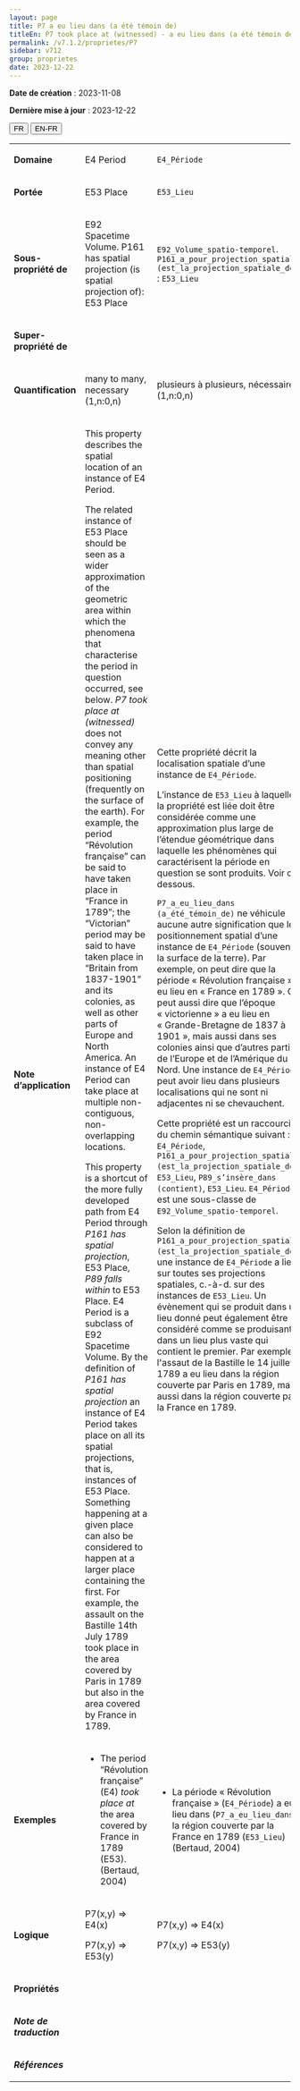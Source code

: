 ```yaml
---
layout: page
title: P7 a eu lieu dans (a été témoin de)
titleEn: P7 took place at (witnessed) - a eu lieu dans (a été témoin de) 
permalink: /v7.1.2/proprietes/P7
sidebar: v712
group: proprietes
date: 2023-12-22
---
```


**Date de création** : 2023-11-08

**Dernière mise à jour** : 2023-12-22

<div class="lang-buttons">
 <button id="fr" class="activate">FR</button>
 <button id="en-fr">EN-FR</button>
</div>

<table>
<tbody>
<tr>
<td><p><strong>Domaine</strong></p></td>
<td class="en">
<p>E4 Period</p>
</td>
<td>
<p><code class="language-plaintext highlighter-rouge">E4_Période</code></p>
</td>
</tr>
<tr>
<td><p><strong>Portée</strong></p></td>
<td class="en">
<p>E53 Place</p>
</td>
<td>
<p><code class="language-plaintext highlighter-rouge">E53_Lieu</code></p>
</td>
</tr>
<tr>
<td><p><strong>Sous-propriété de</strong></p></td>
<td class="en">
<p>E92 Spacetime Volume. P161 has spatial projection (is spatial projection of): E53 Place<strong></strong></p>
</td>
<td>
<p><code class="language-plaintext highlighter-rouge">E92_Volume_spatio-temporel</code>. <code class="language-plaintext highlighter-rouge">P161_a_pour_projection_spatiale (est_la_projection_spatiale_de)</code> : <code class="language-plaintext highlighter-rouge">E53_Lieu</code></p>
</td>
</tr>
<tr>
<td><p><strong>Super-propriété de</strong></p></td>
<td class="en">
</td>
<td>
</td>
</tr>
<tr>
<td><p><strong>Quantification</strong></p></td>
<td class="en">
<p>many to many, necessary (1,n:0,n)</p>
</td>
<td>
<p>plusieurs à plusieurs, nécessaire (1,n:0,n)</p>
</td>
</tr>
<tr>
<td><p><strong>Note d’application</strong></p></td>
<td class="en">
<p>This property describes the spatial location of an instance of E4 Period. <strong></strong></p>
<p>The related instance of E53 Place should be seen as a wider approximation of the geometric area within which the phenomena that characterise the period in question occurred, see below. <em>P7 took place at (witnessed)</em> does not convey any meaning other than spatial positioning (frequently on the surface of the earth). For example, the period “Révolution française” can be said to have taken place in “France in 1789”; the “Victorian” period may be said to have taken place in “Britain from 1837-1901” and its colonies, as well as other parts of Europe and North America. An instance of E4 Period can take place at multiple non-contiguous, non-overlapping locations.<strong></strong></p>
<p>This property is a shortcut of the more fully developed path from E4 Period through <em>P161 has spatial projection</em>, E53 Place,<em> P89 falls within </em>to E53 Place. E4 Period is a subclass of E92 Spacetime Volume. By the definition of <em>P161 has spatial projection</em> an instance of E4 Period takes place on all its spatial projections, that is, instances of E53 Place. Something happening at a given place can also be considered to happen at a larger place containing the first. For example, the assault on the Bastille 14th July 1789 took place in the area covered by Paris in 1789 but also in the area covered by France in 1789.</p>
</td>
<td>
<p>Cette propriété décrit la localisation spatiale d’une instance de <code class="language-plaintext highlighter-rouge">E4_Période</code>.</p>
<p>L’instance de <code class="language-plaintext highlighter-rouge">E53_Lieu</code> à laquelle la propriété est liée doit être considérée comme une approximation plus large de l’étendue géométrique dans laquelle les phénomènes qui caractérisent la période en question se sont produits. Voir ci-dessous.</p>
<p><code class="language-plaintext highlighter-rouge">P7_a_eu_lieu_dans (a_été_témoin_de)</code> ne véhicule aucune autre signification que le positionnement spatial d’une instance de <code class="language-plaintext highlighter-rouge">E4_Période</code> (souvent à la surface de la terre). Par exemple, on peut dire que la période « Révolution française » a eu lieu en  « France en 1789 ». On peut aussi dire que l’époque « victorienne » a eu lieu en  « Grande-Bretagne de 1837 à 1901 », mais aussi dans ses colonies ainsi que d’autres parties de l’Europe et de l’Amérique du Nord. Une instance de <code class="language-plaintext highlighter-rouge">E4_Période</code> peut avoir lieu dans plusieurs localisations qui ne sont ni adjacentes ni se chevauchent.</p>
<p>Cette propriété est un raccourci du chemin sémantique suivant : <code class="language-plaintext highlighter-rouge">E4_Période</code>, <code class="language-plaintext highlighter-rouge">P161_a_pour_projection_spatiale (est_la_projection_spatiale_de)</code>, <code class="language-plaintext highlighter-rouge">E53_Lieu</code>, <code class="language-plaintext highlighter-rouge">P89_s’insère_dans (contient)</code>, <code class="language-plaintext highlighter-rouge">E53_Lieu</code>. <code class="language-plaintext highlighter-rouge">E4_Période</code> est une sous-classe de <code class="language-plaintext highlighter-rouge">E92_Volume_spatio-temporel</code>. </p>
<p>Selon la définition de <code class="language-plaintext highlighter-rouge">P161_a_pour_projection_spatiale (est_la_projection_spatiale_de)</code>, une instance de <code class="language-plaintext highlighter-rouge">E4_Période</code> a lieu sur toutes ses projections spatiales, c.-à-d. sur des instances de <code class="language-plaintext highlighter-rouge">E53_Lieu</code>. Un évènement qui se produit dans un lieu donné peut également être considéré comme se produisant dans un lieu plus vaste qui contient le premier. Par exemple, l'assaut de la Bastille le 14 juillet 1789 a eu lieu dans la région couverte par Paris en 1789, mais aussi dans la région couverte par la France en 1789.</p>
</td>
</tr>
<tr>
<td><p><strong>Exemples</strong></p></td>
<td class="en">
<ul>
<li><p>The period “Révolution française” (E4) <em>took place at </em>the area covered by France in 1789 (E53). (Bertaud, 2004)<strong></strong></p>
</li>
</ul>
</td>
<td>
<ul>
<li><p>La période « Révolution française » (<code class="language-plaintext highlighter-rouge">E4_Période</code>) a eu lieu dans (<code class="language-plaintext highlighter-rouge">P7_a_eu_lieu_dans</code>) la région couverte par la France en 1789 (<code class="language-plaintext highlighter-rouge">E53_Lieu</code>) (Bertaud, 2004) </p>
</li>
</ul>
</td>
</tr>
<tr>
<td><p><strong>Logique</strong></p></td>
<td class="en">
<p>P7(x,y) ⇒ E4(x)</p>
<p>P7(x,y) ⇒ E53(y)</p>
</td>
<td>
<p>P7(x,y) ⇒ E4(x)</p>
<p>P7(x,y) ⇒ E53(y)</p>
</td>
</tr>
<tr>
<td><p><strong>Propriétés</strong></p></td>
<td class="en">
</td>
<td>
</td>
</tr>
<tr>
<td><p><strong><em>Note de traduction</em></strong></p></td>
<td colspan="2">
</td>
</tr>
<tr>
<td><p><strong><em>Références</em></strong></p></td>
<td colspan="2">
<p><em></em></p>
</td>
</tr>
</tbody>
</table>
